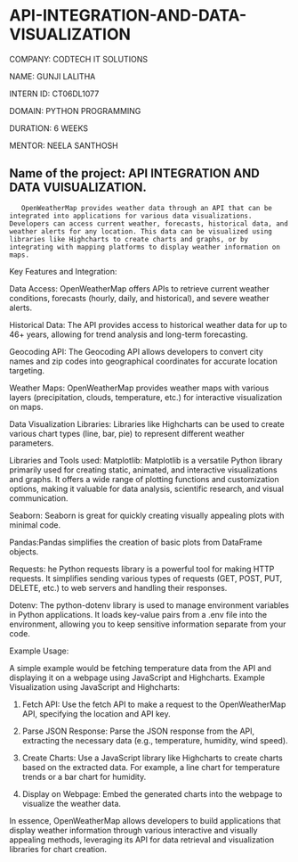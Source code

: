 # API-INTEGRATION-AND-DATA-VISUALIZATION

COMPANY: CODTECH IT SOLUTIONS

NAME: GUNJI LALITHA

INTERN ID: CT06DL1077

DOMAIN: PYTHON PROGRAMMING

DURATION: 6 WEEKS

MENTOR: NEELA SANTHOSH

## Name of the project: API INTEGRATION AND DATA VUISUALIZATION.

       OpenWeatherMap provides weather data through an API that can be integrated into applications for various data visualizations. Developers can access current weather, forecasts, historical data, and weather alerts for any location. This data can be visualized using libraries like Highcharts to create charts and graphs, or by integrating with mapping platforms to display weather information on maps. 
       
Key Features and Integration:

Data Access:
OpenWeatherMap offers APIs to retrieve current weather conditions, forecasts (hourly, daily, and historical), and severe weather alerts.

Historical Data:
The API provides access to historical weather data for up to 46+ years, allowing for trend analysis and long-term forecasting.

Geocoding API:
The Geocoding API allows developers to convert city names and zip codes into geographical coordinates for accurate location targeting. 

Weather Maps:
OpenWeatherMap provides weather maps with various layers (precipitation, clouds, temperature, etc.) for interactive visualization on maps.

Data Visualization Libraries:
Libraries like Highcharts can be used to create various chart types (line, bar, pie) to represent different weather parameters. 

Libraries and Tools used:
Matplotlib: Matplotlib is a versatile Python library primarily used for creating static, animated, and interactive visualizations and graphs. It offers a wide range of plotting functions and customization options, making it valuable for data analysis, scientific research, and visual communication. 

Seaborn: Seaborn is great for quickly creating visually appealing plots with minimal code.

Pandas:Pandas simplifies the creation of basic plots from DataFrame objects.

Requests: he Python requests library is a powerful tool for making HTTP requests. It simplifies sending various types of requests (GET, POST, PUT, DELETE, etc.) to web servers and handling their responses.

Dotenv: The python-dotenv library is used to manage environment variables in Python applications. It loads key-value pairs from a .env file into the environment, allowing you to keep sensitive information separate from your code.



Example Usage:

A simple example would be fetching temperature data from the API and displaying it on a webpage using JavaScript and Highcharts. 
Example Visualization using JavaScript and Highcharts:

1. Fetch API:
Use the fetch API to make a request to the OpenWeatherMap API, specifying the location and API key.

3. Parse JSON Response:
Parse the JSON response from the API, extracting the necessary data (e.g., temperature, humidity, wind speed).

5. Create Charts:
Use a JavaScript library like Highcharts to create charts based on the extracted data. For example, a line chart for temperature trends or a bar chart for humidity.

7. Display on Webpage:
Embed the generated charts into the webpage to visualize the weather data.

In essence, OpenWeatherMap allows developers to build applications that display weather information through various interactive and visually appealing methods, leveraging its API for data retrieval and visualization libraries for chart creation. 
